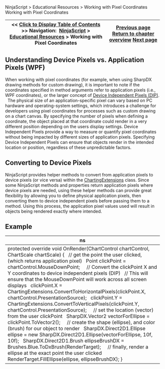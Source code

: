 ﻿
NinjaScript > Educational Resources > Working with Pixel Coordinates
Working with Pixel Coordinates

| << [Click to Display Table of Contents](working_with_pixel_coordinates.md) >> **Navigation:**     [NinjaScript](ninjascript-1.md) > [Educational Resources](educational_resources-1.md) > Working with Pixel Coordinates | [Previous page](working_with_chart_object_coordinates-1.md) [Return to chapter overview](educational_resources-1.md) [Next page](working_with_price_series-1.md) |
| --- | --- |

## Understanding Device Pixels vs. Application Pixels (WPF)
When working with pixel coordinates (for example, when using SharpDX drawing methods for custom drawing), it is important to note if the coordinates specified in method arguments refer to application pixels (i.e., WPF coordinates), or the larger concept of [Device Independent Pixels (DIP)](https://msdn.microsoft.com/en-us/library/windows/desktop/ff684173(v=vs.85).aspx).
 
The physical size of an application-specific pixel can vary based on PC hardware and operating-system settings, which introduces a challenge for developers using pixel coordinates for processes such as custom drawing on a chart canvas. By specifying the number of pixels when defining a coordinate, the object placed at that coordinate could render in a very different position depending on the users display settings. Device Independent Pixels provide a way to measure or quantify pixel coordinates without being impacted by different sizes of application pixels. Specifying Device Independent Pixels can ensure that objects render in the intended location or position, regardless of these unpredictable factors.
 
## Converting to Device Pixels
NinjaScript provides helper methods to convert from application pixels to device pixels (or vice versa) within the [ChartingExtensions](chartingextensions-1.md) class. Since some NinjaScript methods and properties return application pixels where device pixels are needed, using these helper methods can provide great flexibility by allowing you to define physical application pixels, then converting them to device independent pixels before passing them to a method. Using this process, the application pixel values used will result in objects being rendered exactly where intended.
 
## Example
| ns |
| --- |
| protected override void OnRender(ChartControl chartControl, ChartScale chartScale) {    // get the point the user clicked, (which returns application pixel)    Point clickPoint = chartControl.MouseDownPoint;      // Convert the clickPoint X and Y coordinates to device independent pixels (DIP)    // This will ensure that the MouseDownPoint will work across all screen displays    clickPoint.X = ChartingExtensions.ConvertToHorizontalPixels(clickPoint.X, chartControl.PresentationSource);    clickPoint.Y = ChartingExtensions.ConvertToVerticalPixels(clickPoint.Y, chartControl.PresentationSource);      // set the location (vector) from the user clickPoint    SharpDX.Vector2 vectorForEllipse = clickPoint.ToVector2();        // create the shape (ellipse), and color (brush) for our object to render    SharpDX.Direct2D1.Ellipse ellipse = new SharpDX.Direct2D1.Ellipse(vectorForEllipse, 10f, 10f);    SharpDX.Direct2D1.Brush ellipseBrushDX = Brushes.Blue.ToDxBrush(RenderTarget);      // finally, render a ellipse at the exact point the user clicked    RenderTarget.FillEllipse(ellipse, ellipseBrushDX); } |

